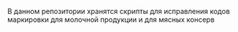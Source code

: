 В данном репозитории хранятся скрипты для исправления кодов маркировки для молочной продукции и для мясных консерв

